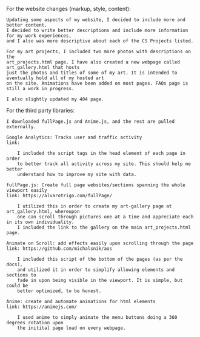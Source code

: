 For the website changes (markup, style, content): 
    
    Updating some aspects of my website, I decided to include more and better content.
    I decided to write better descriptions and include more information for my work experiences, 
    and I also was more descriptive about each of the CS Projects listed. 

    For my art projects, I included two more photos with descriptions on the 
    art_projects.html page. I have also created a new webpage called art_gallery.html that hosts
    just the photos and titles of some of my art. It is intended to eventually hold all of my hosted art 
    on the site. Animations have been added on most pages. FAQs page is still a work in progress. 

    I also slightly updated my 404 page. 

For the third party libraries: 

    I downloaded fullPage.js and Anime.js, and the rest are pulled externally. 

    Google Analytics: Tracks user and traffic activity
    link: 

        I included the script tags in the head element of each page in order 
        to better track all activity across my site. This should help me better 
        understand how to improve my site with data.

    fullPage.js: Create full page websites/sections spanning the whole viewport easily
    link: https://alvarotrigo.com/fullPage/
        
        I utilized this in order to create my art-gallery page at art_gallery.html, whereupon
        one can scroll through pictures one at a time and appreciate each in its own individuality. 
        I included the link to the gallery on the main art_projects.html page.

    Animate on Scroll: add effects easily upon scrolling through the page
    link: https://github.com/michalsnik/aos

        I included this script of the bottom of the pages (as per the docs), 
        and utilized it in order to simplify allowing elements and sections to
        fade in upon being visible in the viewport. It is simple, but could be 
        better optimized, to be honest. 

    Anime: create and automate animations for html elements
    link: https://animejs.com/

        I used anime to simply animate the menu buttons doing a 360 degrees rotation upon
        the initital page load on every webpage. 
